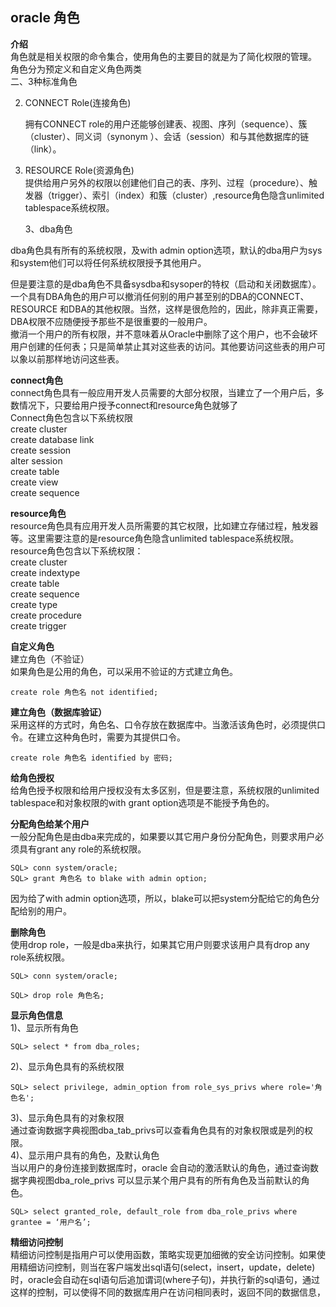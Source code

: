   ## oracle 角色

 **介绍**   
 角色就是相关权限的命令集合，使用角色的主要目的就是为了简化权限的管理。   
 角色分为预定义和自定义角色两类   
 二、3种标准角色

  
  2. CONNECT Role(连接角色) 
     
      拥有CONNECT role的用户还能够创建表、视图、序列（sequence）、簇（cluster）、同义词（synonym ）、会话（session）和与其他数据库的链（link）。
     
      
  4. RESOURCE Role(资源角色)   
      提供给用户另外的权限以创建他们自己的表、序列、过程（procedure）、触发器（trigger）、索引（index）和簇（cluster）,resource角色隐含unlimited tablespace系统权限。
     
       3、dba角色

 dba角色具有所有的系统权限，及with admin option选项，默认的dba用户为sys和system他们可以将任何系统权限授予其他用户。

 但是要注意的是dba角色不具备sysdba和sysoper的特权（启动和关闭数据库）。   
 一个具有DBA角色的用户可以撤消任何别的用户甚至别的DBA的CONNECT、RESOURCE 和DBA的其他权限。当然，这样是很危险的，因此，除非真正需要，DBA权限不应随便授予那些不是很重要的一般用户。   
 撤消一个用户的所有权限，并不意味着从Oracle中删除了这个用户，也不会破坏用户创建的任何表；只是简单禁止其对这些表的访问。其他要访问这些表的用户可以象以前那样地访问这些表。

 **connect角色**   
 connect角色具有一般应用开发人员需要的大部分权限，当建立了一个用户后，多数情况下，只要给用户授予connect和resource角色就够了   
 Connect角色包含以下系统权限   
 create cluster   
 create database link   
 create session   
 alter session   
 create table   
 create view   
 create sequence

 **resource角色**   
 resource角色具有应用开发人员所需要的其它权限，比如建立存储过程，触发器等。这里需要注意的是resource角色隐含unlimited tablespace系统权限。   
 resource角色包含以下系统权限：   
 create cluster   
 create indextype   
 create table   
 create sequence   
 create type   
 create procedure   
 create trigger

 **自定义角色**   
 建立角色（不验证）   
 如果角色是公用的角色，可以采用不验证的方式建立角色。

 
```
create role 角色名 not identified;
```
 **建立角色（数据库验证）**   
 采用这样的方式时，角色名、口令存放在数据库中。当激活该角色时，必须提供口令。在建立这种角色时，需要为其提供口令。

 
```
create role 角色名 identified by 密码;
```
 **给角色授权**   
 给角色授予权限和给用户授权没有太多区别，但是要注意，系统权限的unlimited tablespace和对象权限的with grant option选项是不能授予角色的。

 **分配角色给某个用户**   
 一般分配角色是由dba来完成的，如果要以其它用户身份分配角色，则要求用户必须具有grant any role的系统权限。

 
```
SQL> conn system/oracle;
SQL> grant 角色名 to blake with admin option;
```
 因为给了with admin option选项，所以，blake可以把system分配给它的角色分配给别的用户。

 **删除角色**   
 使用drop role，一般是dba来执行，如果其它用户则要求该用户具有drop any role系统权限。

 
```
SQL> conn system/oracle;
```
 
```
SQL> drop role 角色名;
```
 **显示角色信息**   
 1)、显示所有角色

 
```
SQL> select * from dba_roles;
```
 2)、显示角色具有的系统权限

 
```
SQL> select privilege, admin_option from role_sys_privs where role='角色名';
```
 3)、显示角色具有的对象权限   
 通过查询数据字典视图dba_tab_privs可以查看角色具有的对象权限或是列的权限。   
 4)、显示用户具有的角色，及默认角色   
 当以用户的身份连接到数据库时，oracle 会自动的激活默认的角色，通过查询数据字典视图dba_role_privs 可以显示某个用户具有的所有角色及当前默认的角色。

 
```
SQL> select granted_role, default_role from dba_role_privs where grantee = ‘用户名’;
```
 **精细访问控制**   
 精细访问控制是指用户可以使用函数，策略实现更加细微的安全访问控制。如果使用精细访问控制，则当在客户端发出sql语句(select，insert，update，delete)时，oracle会自动在sql语句后追加谓词(where子句)，并执行新的sql语句，通过这样的控制，可以使得不同的数据库用户在访问相同表时，返回不同的数据信息，

   
  